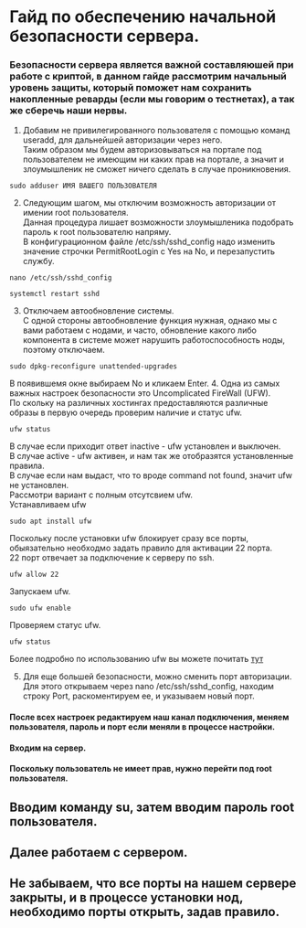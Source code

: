 # Гайд по обеспечению начальной безопасности сервера.
### Безопасности сервера является важной составляюшей при работе с криптой, в данном гайде рассмотрим начальный уровень защиты, который поможет нам сохранить накопленные реварды (если мы говорим о тестнетах), а так же сберечь наши нервы.
1. Добавим не привилегированного пользователя с помощью команд useradd, для дальнейшей авторизации через него. </br>
   Таким образом мы будем авторизовываться на портале под пользователем не имеющим ни каких прав на портале, а значит и злоумышленик не сможет ничего сделать в случае проникновения.
```
sudo adduser ИМЯ ВАШЕГО ПОЛЬЗОВАТЕЛЯ
```
2. Следующим шагом, мы отключим возможность авторизации от имении root пользователя. </br>
Данная процедура лишает возможности злоумышленика подобрать пароль к root пользователю напряму. </br>
В конфигурационном файле /etc/ssh/sshd_config надо изменить значение строчки PermitRootLogin с Yes на No, и перезапустить службу.
```
nano /etc/ssh/sshd_config
```
```
systemctl restart sshd
```
3. Отключаем автообновление системы. </br>
С одной стороны автообновление функция нужная, однако мы с вами работаем с нодами, и часто, обновление какого либо компонента в системе может нарушить работоспособность ноды, поэтому отключаем.
```
sudo dpkg-reconfigure unattended-upgrades
```
В появившемя окне выбираем No и кликаем Enter.
4. Одна из самых важных настроек безопасности это Uncomplicated FireWall (UFW). </br>
По скольку на различных хостингах предоставляются различные образы в первую очередь проверим наличие и статус ufw.
```
ufw status
```
В случае если приходит ответ inactive - ufw установлен и выключен. </br>
В случае active - ufw активен, и нам так же отобразятся установленные правила. </br>
В случае если нам выдаст, что то вроде command not found, значит ufw не установлен. </br>
Рассмотри вариант с полным отсутсвием ufw. </br>
Устанавливаем ufw
```
sudo apt install ufw
```
Поскольку после установки ufw блокирует сразу все порты, обыязательно необходмо задать правило для активации 22 порта.</br>
22 порт отвечает за подключение к серверу по ssh.
```
ufw allow 22
```
Запускаем ufw.
```
sudo ufw enable
```
Проверяем статус ufw.
```
ufw status
```
Более подробно по использованию ufw вы можете почитать [тут](https://losst.pro/nastrojka-ufw-ubuntu)

5. Для еще большей безопасности, можно сменить порт авторизации.</br>
Для этого открываем через nano /etc/ssh/sshd_config, находим строку Port, раскоментируем ее, и указываем новый порт.</br>

#### После всех настроек редактируем наш канал подключения, меняем пользователя, пароль и порт если меняли в процессе настройки.</br>
#### Входим на сервер.</br>
#### Поскольку пользователь не имеет прав, нужно перейти под root пользователя. </br>
## Вводим команду su, затем вводим пароль root пользователя. </br>
## Далее работаем с сервером.</br>
## Не забываем, что все порты на нашем сервере закрыты, и в процессе установки нод, необходимо порты открыть, задав правило.</br>
